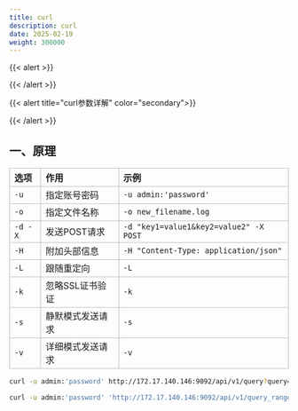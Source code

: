 ```yaml
---
title: curl
description: curl
date: 2025-02-19
weight: 300000
---
```

<style>
th, td {
  border: 1px solid rgb(190, 190, 190);
}
</style>
{{< alert >}}

{{< /alert >}}


{{< alert title="curl参数详解" color="secondary">}}

{{< /alert >}}



## 一、原理



| 选项    | 作用             | 示例                                   |
| :------ | :--------------- | :------------------------------------- |
| `-u`    | 指定账号密码     | `-u admin:'password'`                  |
| `-o`    | 指定文件名称     | `-o new_filename.log`                  |
| `-d -X` | 发送POST请求     | `-d "key1=value1&key2=value2" -X POST` |
| `-H`    | 附加头部信息     | `-H "Content-Type: application/json"`  |
| `-L`    | 跟随重定向       | `-L`                                   |
| `-k`    | 忽略SSL证书验证  | `-k`                                   |
| `-s`    | 静默模式发送请求 | `-s`                                   |
| `-v`    | 详细模式发送请求 | `-v`                                   |



```bash
curl -u admin:'password' http://172.17.140.146:9092/api/v1/query?query=up&time=2025-02-11T20:10:51.781Z

curl -u admin:'password' 'http://172.17.140.146:9092/api/v1/query_range?query=up&start=1739794251&end=1739880651&step=10' > a.log




```










